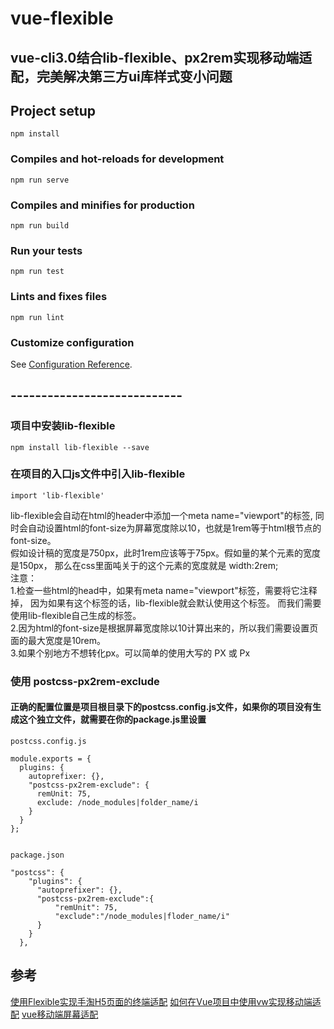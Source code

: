 # vue-flexible
## vue-cli3.0结合lib-flexible、px2rem实现移动端适配，完美解决第三方ui库样式变小问题

## Project setup
```
npm install
```

### Compiles and hot-reloads for development
```
npm run serve
```

### Compiles and minifies for production
```
npm run build
```

### Run your tests
```
npm run test
```

### Lints and fixes files
```
npm run lint
```

### Customize configuration
See [Configuration Reference](https://cli.vuejs.org/config/).

## ----------------------------
### 项目中安装lib-flexible

```
npm install lib-flexible --save
```
### 在项目的入口js文件中引入lib-flexible
```
import 'lib-flexible'
```
lib-flexible会自动在html的header中添加一个meta name="viewport"的标签,
同时会自动设置html的font-size为屏幕宽度除以10，也就是1rem等于html根节点的
font-size。<br>
假如设计稿的宽度是750px，此时1rem应该等于75px。假如量的某个元素的宽度是150px，
那么在css里面吨关于的这个元素的宽度就是 width:2rem; <br>
注意：<br>
    1.检查一些html的head中，如果有meta name="viewport"标签，需要将它注释掉，
因为如果有这个标签的话，lib-flexible就会默认使用这个标签。
而我们需要使用lib-flexible自己生成的标签。<br>
    2.因为html的font-size是根据屏幕宽度除以10计算出来的，所以我们需要设置页面的最大宽度是10rem。<br>
    3.如果个别地方不想转化px。可以简单的使用大写的 PX 或 Px 
### 使用 postcss-px2rem-exclude
#### 正确的配置位置是项目根目录下的postcss.config.js文件，如果你的项目没有生成这个独立文件，就需要在你的package.js里设置
```
postcss.config.js

module.exports = {
  plugins: {
    autoprefixer: {},
    "postcss-px2rem-exclude": {
      remUnit: 75,
      exclude: /node_modules|folder_name/i
    }
  }
};


package.json

"postcss": {
    "plugins": {
      "autoprefixer": {},
      "postcss-px2rem-exclude":{
          "remUnit": 75,
          "exclude":"/node_modules|floder_name/i"
      }
    }
  },

```

## 参考
[使用Flexible实现手淘H5页面的终端适配](https://www.w3cplus.com/mobile/lib-flexible-for-html5-layout.html)
[如何在Vue项目中使用vw实现移动端适配](https://www.w3cplus.com/mobile/vw-layout-in-vue.html)
[vue移动端屏幕适配](https://blog.csdn.net/qq345930282/article/details/82219686)